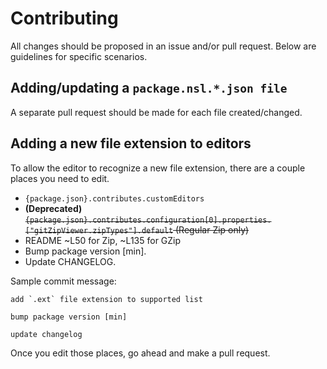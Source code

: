 # Contributing

All changes should be proposed in an issue and/or pull request. Below are guidelines for specific scenarios.

## Adding/updating a `package.nsl.*.json file`

A separate pull request should be made for each file created/changed.

## Adding a new file extension to editors

To allow the editor to recognize a new file extension, there are a couple places you need to edit.

- `{package.json}.contributes.customEditors`
- **(Deprecated)** ~~`{package.json}.contributes.configuration[0].properties.["gitZipViewer.zipTypes"].default` (Regular Zip only)~~
- README ~L50 for Zip, ~L135 for GZip
- Bump package version [min].
- Update CHANGELOG.

Sample commit message:

```plaintext
add `.ext` file extension to supported list

bump package version [min]

update changelog
```

Once you edit those places, go ahead and make a pull request.
